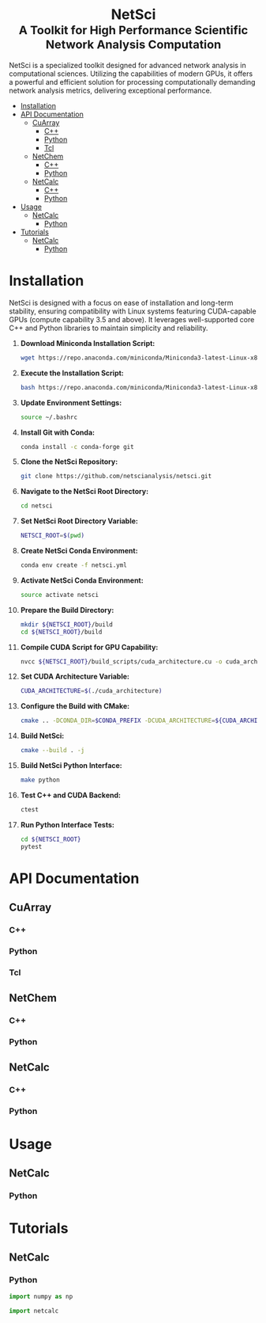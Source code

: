 <center><h1>NetSci<br><small>A Toolkit for High Performance Scientific Network Analysis Computation</small></h1></center>

NetSci is a specialized toolkit designed for advanced network analysis in computational sciences. Utilizing the
capabilities of modern GPUs, it offers a powerful and efficient solution for processing computationally demanding
network analysis metrics, delivering exceptional performance.
<!-- TOC -->

* [Installation](#installation)
* [API Documentation](#api-documentation)
    * [CuArray](#cuarray)
        * [C++](#c)
        * [Python](#python)
        * [Tcl](#tcl)
    * [NetChem](#netchem)
        * [C++](#c-1)
        * [Python](#python-1)
    * [NetCalc](#netcalc)
        * [C++](#c-2)
        * [Python](#python-2)
* [Usage](#usage)
    * [NetCalc](#netcalc-1)
        * [Python](#python-3)
* [Tutorials](#tutorials)
    * [NetCalc](#netcalc-2)
        * [Python](#python-4)

<!-- TOC -->

# Installation

NetSci is designed with a focus on ease of installation and long-term stability, ensuring compatibility with Linux
systems featuring CUDA-capable GPUs (compute capability 3.5 and above). It leverages well-supported core C++ and Python
libraries to maintain simplicity and reliability.

1. **Download Miniconda Installation Script:**
    ```bash
    wget https://repo.anaconda.com/miniconda/Miniconda3-latest-Linux-x86_64.sh
    ```
1. **Execute the Installation Script:**
    ```bash
    bash https://repo.anaconda.com/miniconda/Miniconda3-latest-Linux-x86_64.sh
    ```
1. **Update Environment Settings:**
    ```bash
    source ~/.bashrc
    ```
1. **Install Git with Conda:**
    ```bash
    conda install -c conda-forge git
    ```
1. **Clone the NetSci Repository:**
    ```bash
    git clone https://github.com/netscianalysis/netsci.git
    ```

1. **Navigate to the NetSci Root Directory:**
    ```bash
    cd netsci
    ```
1. **Set NetSci Root Directory Variable:**
    ```bash
    NETSCI_ROOT=$(pwd)
    ```

1. **Create NetSci Conda Environment:**
    ```bash
    conda env create -f netsci.yml
    ```
1. **Activate NetSci Conda Environment:**
    ```bash
    source activate netsci
    ```
1. **Prepare the Build Directory:**
    ```bash
    mkdir ${NETSCI_ROOT}/build
    cd ${NETSCI_ROOT}/build
    ```

1. **Compile CUDA Script for GPU Capability:**
    ```bash
    nvcc ${NETSCI_ROOT}/build_scripts/cuda_architecture.cu -o cuda_architecture
    ```
1. **Set CUDA Architecture Variable:**
    ```bash
    CUDA_ARCHITECTURE=$(./cuda_architecture)
    ```
1. **Configure the Build with CMake:**
    ```bash
    cmake .. -DCONDA_DIR=$CONDA_PREFIX -DCUDA_ARCHITECTURE=${CUDA_ARCHITECTURE}
    ```
1. **Build NetSci:**
    ```bash
    cmake --build . -j
    ```
1. **Build NetSci Python Interface:**
    ```bash
    make python
    ```
1. **Test C++ and CUDA Backend:**
    ```bash
    ctest
    ```
1. **Run Python Interface Tests:**
    ```bash
    cd ${NETSCI_ROOT}
    pytest
    ```

# API Documentation

## CuArray

### C++

### Python

### Tcl

## NetChem

### C++

### Python

## NetCalc

### C++

### Python

# Usage

## NetCalc

### Python

# Tutorials

## NetCalc

### Python
```python
import numpy as np

import netcalc


```

